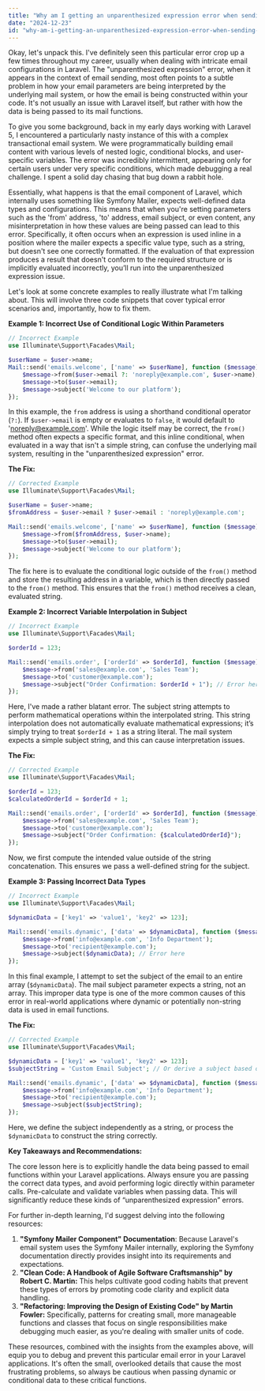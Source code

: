 ```yaml
---
title: "Why am I getting an unparenthesized expression error when sending emails with Laravel?"
date: "2024-12-23"
id: "why-am-i-getting-an-unparenthesized-expression-error-when-sending-emails-with-laravel"
---
```


Okay, let's unpack this. I've definitely seen this particular error crop up a few times throughout my career, usually when dealing with intricate email configurations in Laravel. The "unparenthesized expression" error, when it appears in the context of email sending, most often points to a subtle problem in how your email parameters are being interpreted by the underlying mail system, or how the email is being constructed within your code. It's not usually an issue with Laravel itself, but rather with how the data is being passed to its mail functions.

To give you some background, back in my early days working with Laravel 5, I encountered a particularly nasty instance of this with a complex transactional email system. We were programmatically building email content with various levels of nested logic, conditional blocks, and user-specific variables. The error was incredibly intermittent, appearing only for certain users under very specific conditions, which made debugging a real challenge. I spent a solid day chasing that bug down a rabbit hole.

Essentially, what happens is that the email component of Laravel, which internally uses something like Symfony Mailer, expects well-defined data types and configurations. This means that when you're setting parameters such as the 'from' address, 'to' address, email subject, or even content, any misinterpretation in how these values are being passed can lead to this error. Specifically, it often occurs when an expression is used inline in a position where the mailer expects a specific value type, such as a string, but doesn't see one correctly formatted. If the evaluation of that expression produces a result that doesn't conform to the required structure or is implicitly evaluated incorrectly, you’ll run into the unparenthesized expression issue.

Let's look at some concrete examples to really illustrate what I'm talking about. This will involve three code snippets that cover typical error scenarios and, importantly, how to fix them.

**Example 1: Incorrect Use of Conditional Logic Within Parameters**

```php
// Incorrect Example
use Illuminate\Support\Facades\Mail;

$userName = $user->name;
Mail::send('emails.welcome', ['name' => $userName], function ($message) use ($user) {
    $message->from($user->email ?: 'noreply@example.com', $user->name); // Error here
    $message->to($user->email);
    $message->subject('Welcome to our platform');
});
```

In this example, the `from` address is using a shorthand conditional operator (`?:`). If `$user->email` is empty or evaluates to `false`, it would default to 'noreply@example.com'. While the logic itself may be correct, the `from()` method often expects a specific format, and this inline conditional, when evaluated in a way that isn't a simple string, can confuse the underlying mail system, resulting in the "unparenthesized expression" error.

**The Fix:**

```php
// Corrected Example
use Illuminate\Support\Facades\Mail;

$userName = $user->name;
$fromAddress = $user->email ? $user->email : 'noreply@example.com';

Mail::send('emails.welcome', ['name' => $userName], function ($message) use ($user, $fromAddress) {
    $message->from($fromAddress, $user->name);
    $message->to($user->email);
    $message->subject('Welcome to our platform');
});
```

The fix here is to evaluate the conditional logic outside of the `from()` method and store the resulting address in a variable, which is then directly passed to the `from()` method. This ensures that the `from()` method receives a clean, evaluated string.

**Example 2: Incorrect Variable Interpolation in Subject**

```php
// Incorrect Example
use Illuminate\Support\Facades\Mail;

$orderId = 123;

Mail::send('emails.order', ['orderId' => $orderId], function ($message) use ($orderId) {
    $message->from('sales@example.com', 'Sales Team');
    $message->to('customer@example.com');
    $message->subject("Order Confirmation: $orderId + 1"); // Error here
});

```

Here, I've made a rather blatant error. The subject string attempts to perform mathematical operations within the interpolated string. This string interpolation does not automatically evaluate mathematical expressions; it’s simply trying to treat `$orderId + 1` as a string literal. The mail system expects a simple subject string, and this can cause interpretation issues.

**The Fix:**

```php
// Corrected Example
use Illuminate\Support\Facades\Mail;

$orderId = 123;
$calculatedOrderId = $orderId + 1;

Mail::send('emails.order', ['orderId' => $orderId], function ($message) use ($calculatedOrderId) {
    $message->from('sales@example.com', 'Sales Team');
    $message->to('customer@example.com');
    $message->subject("Order Confirmation: {$calculatedOrderId}");
});
```
Now, we first compute the intended value outside of the string concatenation. This ensures we pass a well-defined string for the subject.

**Example 3: Passing Incorrect Data Types**

```php
// Incorrect Example
use Illuminate\Support\Facades\Mail;

$dynamicData = ['key1' => 'value1', 'key2' => 123];

Mail::send('emails.dynamic', ['data' => $dynamicData], function ($message) use ($dynamicData) {
    $message->from('info@example.com', 'Info Department');
    $message->to('recipient@example.com');
    $message->subject($dynamicData); // Error here
});

```

In this final example, I attempt to set the subject of the email to an entire array (`$dynamicData`). The mail subject parameter expects a string, not an array. This improper data type is one of the more common causes of this error in real-world applications where dynamic or potentially non-string data is used in email functions.

**The Fix:**

```php
// Corrected Example
use Illuminate\Support\Facades\Mail;

$dynamicData = ['key1' => 'value1', 'key2' => 123];
$subjectString = 'Custom Email Subject'; // Or derive a subject based on data

Mail::send('emails.dynamic', ['data' => $dynamicData], function ($message) use ($subjectString) {
    $message->from('info@example.com', 'Info Department');
    $message->to('recipient@example.com');
    $message->subject($subjectString);
});
```

Here, we define the subject independently as a string, or process the `$dynamicData` to construct the string correctly.

**Key Takeaways and Recommendations:**

The core lesson here is to explicitly handle the data being passed to email functions within your Laravel applications. Always ensure you are passing the correct data types, and avoid performing logic directly within parameter calls. Pre-calculate and validate variables when passing data. This will significantly reduce these kinds of “unparenthesized expression” errors.

For further in-depth learning, I'd suggest delving into the following resources:

1.  **"Symfony Mailer Component" Documentation**: Because Laravel's email system uses the Symfony Mailer internally, exploring the Symfony documentation directly provides insight into its requirements and expectations.
2.  **"Clean Code: A Handbook of Agile Software Craftsmanship" by Robert C. Martin:** This helps cultivate good coding habits that prevent these types of errors by promoting code clarity and explicit data handling.
3.  **"Refactoring: Improving the Design of Existing Code" by Martin Fowler:** Specifically, patterns for creating small, more manageable functions and classes that focus on single responsibilities make debugging much easier, as you're dealing with smaller units of code.

These resources, combined with the insights from the examples above, will equip you to debug and prevent this particular email error in your Laravel applications. It's often the small, overlooked details that cause the most frustrating problems, so always be cautious when passing dynamic or conditional data to these critical functions.
